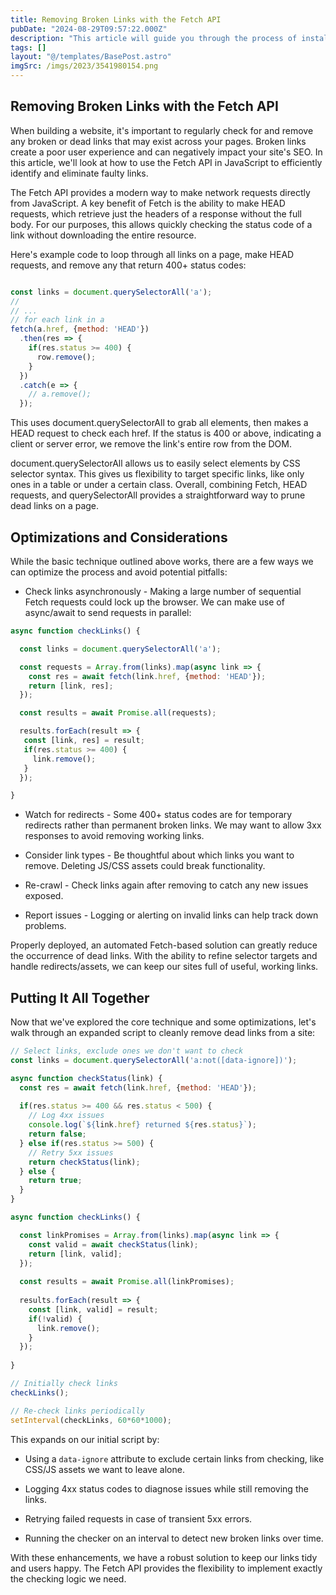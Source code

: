 ```yaml
---
title: Removing Broken Links with the Fetch API
pubDate: "2024-08-29T09:57:22.000Z"
description: "This article will guide you through the process of installing and using Fabric in Python, with practical examples"
tags: []
layout: "@/templates/BasePost.astro"
imgSrc: /imgs/2023/3541980154.png
---
```


## Removing Broken Links with the Fetch API

When building a website, it's important to regularly check for and remove any broken or dead links that may exist across your pages. Broken links create a poor user experience and can negatively impact your site's SEO. In this article, we'll look at how to use the Fetch API in JavaScript to efficiently identify and eliminate faulty links.

The Fetch API provides a modern way to make network requests directly from JavaScript. A key benefit of Fetch is the ability to make HEAD requests, which retrieve just the headers of a response without the full body. For our purposes, this allows quickly checking the status code of a link without downloading the entire resource. 

Here's example code to loop through all links on a page, make HEAD requests, and remove any that return 400+ status codes:

```js

const links = document.querySelectorAll('a');
//
// ...
// for each link in a
fetch(a.href, {method: 'HEAD'})
  .then(res => {
    if(res.status >= 400) {
      row.remove(); 
    }
  })
  .catch(e => {
    // a.remove();
  }); 
```

This uses document.querySelectorAll to grab all <a> elements, then makes a HEAD request to check each href. If the status is 400 or above, indicating a client or server error, we remove the link's entire row from the DOM. 

document.querySelectorAll allows us to easily select elements by CSS selector syntax. This gives us flexibility to target specific links, like only ones in a table or under a certain class. Overall, combining Fetch, HEAD requests, and querySelectorAll provides a straightforward way to prune dead links on a page.



## Optimizations and Considerations

While the basic technique outlined above works, there are a few ways we can optimize the process and avoid potential pitfalls:

- Check links asynchronously - Making a large number of sequential Fetch requests could lock up the browser. We can make use of async/await to send requests in parallel:

```js
async function checkLinks() {

  const links = document.querySelectorAll('a');

  const requests = Array.from(links).map(async link => {
    const res = await fetch(link.href, {method: 'HEAD'});
    return [link, res]; 
  });

  const results = await Promise.all(requests);

  results.forEach(result => {
   const [link, res] = result;
   if(res.status >= 400) {
     link.remove();
   }
  });

}
```

- Watch for redirects - Some 400+ status codes are for temporary redirects rather than permanent broken links. We may want to allow 3xx responses to avoid removing working links.

- Consider link types - Be thoughtful about which links you want to remove. Deleting JS/CSS assets could break functionality.

- Re-crawl - Check links again after removing to catch any new issues exposed.

- Report issues - Logging or alerting on invalid links can help track down problems.

Properly deployed, an automated Fetch-based solution can greatly reduce the occurrence of dead links. With the ability to refine selector targets and handle redirects/assets, we can keep our sites full of useful, working links.

## Putting It All Together

Now that we've explored the core technique and some optimizations, let's walk through an expanded script to cleanly remove dead links from a site:

```js
// Select links, exclude ones we don't want to check
const links = document.querySelectorAll('a:not([data-ignore])'); 

async function checkStatus(link) {
  const res = await fetch(link.href, {method: 'HEAD'});
  
  if(res.status >= 400 && res.status < 500) {
    // Log 4xx issues
    console.log(`${link.href} returned ${res.status}`);
    return false;
  } else if(res.status >= 500) {
    // Retry 5xx issues 
    return checkStatus(link);
  } else {
    return true; 
  }
}

async function checkLinks() {

  const linkPromises = Array.from(links).map(async link => {
    const valid = await checkStatus(link);
    return [link, valid];
  });
  
  const results = await Promise.all(linkPromises);
  
  results.forEach(result => {
    const [link, valid] = result;
    if(!valid) {
      link.remove();
    }
  });
  
}

// Initially check links 
checkLinks();

// Re-check links periodically
setInterval(checkLinks, 60*60*1000); 
```

This expands on our initial script by:

- Using a `data-ignore` attribute to exclude certain links from checking, like CSS/JS assets we want to leave alone. 

- Logging 4xx status codes to diagnose issues while still removing the links.

- Retrying failed requests in case of transient 5xx errors.

- Running the checker on an interval to detect new broken links over time.

With these enhancements, we have a robust solution to keep our links tidy and users happy. The Fetch API provides the flexibility to implement exactly the checking logic we need.